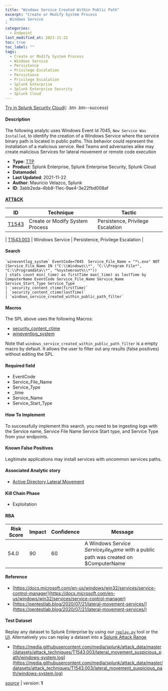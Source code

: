 ```yaml
---
title: "Windows Service Created Within Public Path"
excerpt: "Create or Modify System Process
, Windows Service
"
categories:
  - Endpoint
last_modified_at: 2021-11-22
toc: true
toc_label: ""
tags:
  - Create or Modify System Process
  - Windows Service
  - Persistence
  - Privilege Escalation
  - Persistence
  - Privilege Escalation
  - Splunk Enterprise
  - Splunk Enterprise Security
  - Splunk Cloud
---
```




[Try in Splunk Security Cloud](https://www.splunk.com/en_us/cyber-security.html){: .btn .btn--success}

#### Description

The following analytc uses Windows Event Id 7045, `New Service Was Installed`, to identify the creation of a Windows Service where the service binary path is located in public paths. This behavior could represent the installation of a malicious service. Red Teams and adversaries alike may create malicious Services for lateral movement or remote code execution

- **Type**: [TTP](https://github.com/splunk/security_content/wiki/object-Analytic-Types)
- **Product**: Splunk Enterprise, Splunk Enterprise Security, Splunk Cloud
- **Datamodel**: 
- **Last Updated**: 2021-11-22
- **Author**: Mauricio Velazco, Splunk
- **ID**: 3abb2eda-4bb8-11ec-9ae4-3e22fbd008af


#### [ATT&CK](https://attack.mitre.org/)

| ID             | Technique        |  Tactic             |
| -------------- | ---------------- |-------------------- |
| [T1543](https://attack.mitre.org/techniques/T1543/) | Create or Modify System Process | Persistence, Privilege Escalation |

| [T1543.003](https://attack.mitre.org/techniques/T1543/003/) | Windows Service | Persistence, Privilege Escalation |

#### Search

```
`wineventlog_system` EventCode=7045  Service_File_Name = "*\.exe" NOT (Service_File_Name IN ("C:\\Windows\\*", "C:\\Program File*", "C:\\Programdata\\*", "%systemroot%\\*")) 
| stats count min(_time) as firstTime max(_time) as lastTime by ComputerName EventCode Service_File_Name Service_Name Service_Start_Type Service_Type 
| `security_content_ctime(firstTime)` 
| `security_content_ctime(lastTime)` 
| `windows_service_created_within_public_path_filter`
```

#### Macros
The SPL above uses the following Macros:
* [security_content_ctime](https://github.com/splunk/security_content/blob/develop/macros/security_content_ctime.yml)
* [wineventlog_system](https://github.com/splunk/security_content/blob/develop/macros/wineventlog_system.yml)

Note that `windows_service_created_within_public_path_filter` is a empty macro by default. It allows the user to filter out any results (false positives) without editing the SPL.

#### Required field
* EventCode
* Service_File_Name
* Service_Type
* _time
* Service_Name
* Service_Start_Type


#### How To Implement
To successfully implement this search, you need to be ingesting logs with the Service name, Service File Name Service Start type, and Service Type from your endpoints.

#### Known False Positives
Legitimate applications may install services with uncommon services paths.

#### Associated Analytic story
* [Active Directory Lateral Movement](/stories/active_directory_lateral_movement)


#### Kill Chain Phase
* Exploitation



#### RBA

| Risk Score  | Impact      | Confidence   | Message      |
| ----------- | ----------- |--------------|--------------|
| 54.0 | 90 | 60 | A Windows Service $Service_File_Name$ with a public path was created on $ComputerName |




#### Reference

* [https://docs.microsoft.com/en-us/windows/win32/services/service-control-manager](https://docs.microsoft.com/en-us/windows/win32/services/service-control-manager)
* [https://pentestlab.blog/2020/07/21/lateral-movement-services/](https://pentestlab.blog/2020/07/21/lateral-movement-services/)



#### Test Dataset
Replay any dataset to Splunk Enterprise by using our [`replay.py`](https://github.com/splunk/attack_data#using-replaypy) tool or the [UI](https://github.com/splunk/attack_data#using-ui).
Alternatively you can replay a dataset into a [Splunk Attack Range](https://github.com/splunk/attack_range#replay-dumps-into-attack-range-splunk-server)


* [https://media.githubusercontent.com/media/splunk/attack_data/master/datasets/attack_techniques/T1543.003/lateral_movement_suspicious_path/windows-system.log](https://media.githubusercontent.com/media/splunk/attack_data/master/datasets/attack_techniques/T1543.003/lateral_movement_suspicious_path/windows-system.log)



[*source*](https://github.com/splunk/security_content/tree/develop/detections/endpoint/windows_service_created_within_public_path.yml) \| *version*: **1**